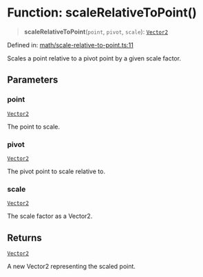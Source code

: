 # Function: scaleRelativeToPoint()

> **scaleRelativeToPoint**(`point`, `pivot`, `scale`): [`Vector2`](../classes/Vector2.md)

Defined in: [math/scale-relative-to-point.ts:11](https://github.com/Forge-Game-Engine/Forge/blob/7b95769650b59c5ba12aa490e41717344ca6bf1e/src/math/scale-relative-to-point.ts#L11)

Scales a point relative to a pivot point by a given scale factor.

## Parameters

### point

[`Vector2`](../classes/Vector2.md)

The point to scale.

### pivot

[`Vector2`](../classes/Vector2.md)

The pivot point to scale relative to.

### scale

[`Vector2`](../classes/Vector2.md)

The scale factor as a Vector2.

## Returns

[`Vector2`](../classes/Vector2.md)

A new Vector2 representing the scaled point.

